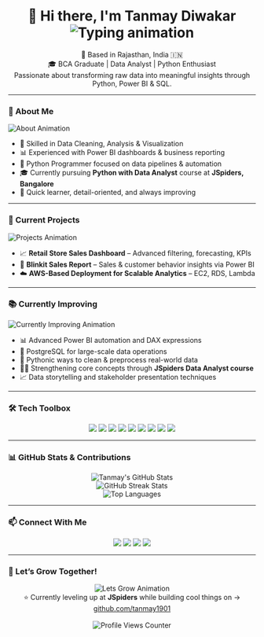 <h1 align="center">
  👋 Hi there, I'm Tanmay Diwakar  
  <br>
  <img src="https://readme-typing-svg.demolab.com?font=Fira+Code&pause=200&color=42A5F5&center=true&vCenter=true&width=500&lines=Data+Analyst;Python+Programmer;Power+BI+Specialist;Turning+Data+into+Decisions" alt="Typing animation" />
</h1>

<p align="center">
  📍 Based in Rajasthan, India 🇮🇳<br>
  🎓 BCA Graduate | Data Analyst | Python Enthusiast<br>
  Passionate about transforming raw data into meaningful insights through Python, Power BI & SQL.
</p>

---

### 🧠 About Me
<img src="https://readme-typing-svg.demolab.com?font=Fira+Code&pause=1000&color=F58A42&center=false&vCenter=true&width=300&lines=About+Me" alt="About Animation" />

- 🔎 Skilled in Data Cleaning, Analysis & Visualization  
- 📊 Experienced with Power BI dashboards & business reporting  
- 🐍 Python Programmer focused on data pipelines & automation  
- 🎓 Currently pursuing **Python with Data Analyst** course at **JSpiders, Bangalore**  
- 🧠 Quick learner, detail-oriented, and always improving  

---

### 🚀 Current Projects
<img src="https://readme-typing-svg.demolab.com?font=Fira+Code&pause=1000&color=F58A42&center=false&vCenter=true&width=300&lines=Current+Projects" alt="Projects Animation" />

- 📈 **Retail Store Sales Dashboard** – Advanced filtering, forecasting, KPIs  
- 🛒 **Blinkit Sales Report** – Sales & customer behavior insights via Power BI  
- ☁️ **AWS-Based Deployment for Scalable Analytics** – EC2, RDS, Lambda  

---

### 📚 Currently Improving
<img src="https://readme-typing-svg.demolab.com?font=Fira+Code&pause=1000&color=F58A42&center=false&vCenter=true&width=350&lines=Currently+Improving" alt="Currently Improving Animation" />

- 📊 Advanced Power BI automation and DAX expressions  
- 🐘 PostgreSQL for large-scale data operations  
- 🧹 Pythonic ways to clean & preprocess real-world data  
- 👨‍🏫 Strengthening core concepts through **JSpiders Data Analyst course**  
- 📈 Data storytelling and stakeholder presentation techniques  

---

### 🛠️ Tech Toolbox
<p align="center">
  <img src="https://img.shields.io/badge/Python-306998?style=for-the-badge&logo=python&logoColor=white" />
  <img src="https://img.shields.io/badge/Pandas-150458?style=for-the-badge&logo=pandas&logoColor=white" />
  <img src="https://img.shields.io/badge/NumPy-013243?style=for-the-badge&logo=numpy&logoColor=white" />
  <img src="https://img.shields.io/badge/Matplotlib-3776AB?style=for-the-badge&logo=matplotlib&logoColor=white" />
  <img src="https://img.shields.io/badge/Seaborn-5A8BB0?style=for-the-badge&logo=seaborn&logoColor=white" />
  <img src="https://img.shields.io/badge/PowerBI-F2C811?style=for-the-badge&logo=powerbi&logoColor=black" />
  <img src="https://img.shields.io/badge/SQL-4479A1?style=for-the-badge&logo=postgresql&logoColor=white" />
  <img src="https://img.shields.io/badge/AWS-232F3E?style=for-the-badge&logo=amazon-aws&logoColor=white" />
  <img src="https://img.shields.io/badge/Excel-217346?style=for-the-badge&logo=microsoft-excel&logoColor=white" />
</p>

---

### 📊 GitHub Stats & Contributions
<p align="center">
  <img src="https://github-readme-stats.vercel.app/api?username=tanmay1901&show_icons=true&theme=radical&hide_border=true" alt="Tanmay's GitHub Stats" />
  <br>
  <img src="https://github-readme-streak-stats.herokuapp.com/?user=tanmay1901&theme=radical&hide_border=true" alt="GitHub Streak Stats" />
  <br>
  <img src="https://github-readme-stats.vercel.app/api/top-langs/?username=tanmay1901&layout=compact&theme=radical&hide_border=true" alt="Top Languages" />
</p>

---

### 📫 Connect With Me
<p align="center">
  <a href="mailto:tanmaydiwakar0710@gmail.com"><img src="https://img.shields.io/badge/Gmail-D14836?style=for-the-badge&logo=gmail&logoColor=white" /></a>
  <a href="https://linkedin.com/in/tanmay-diwakar-1b68b41a8"><img src="https://img.shields.io/badge/LinkedIn-blue?style=for-the-badge&logo=linkedin&logoColor=white" /></a>
  <a href="tel:+918949297146"><img src="https://img.shields.io/badge/Call-8949297146-green?style=for-the-badge&logo=phone&logoColor=white" /></a>
  <a href="https://wa.me/918949297146"><img src="https://img.shields.io/badge/WhatsApp-25D366?style=for-the-badge&logo=whatsapp&logoColor=white" /></a>
</p>

---

### 🌟 Let’s Grow Together!
<p align="center">
  <img src="https://readme-typing-svg.demolab.com?font=Fira+Code&pause=500&color=22BB33&center=true&vCenter=true&width=420&lines=Let's+Connect+and+Grow+Together!" alt="Lets Grow Animation" />
  <br>
  ⭐️ Currently leveling up at <b>JSpiders</b> while building cool things on → <a href="https://github.com/tanmay1901" target="_blank">github.com/tanmay1901</a>  
  <br><br>
  <img src="https://komarev.com/ghpvc/?username=tanmay1901&style=flat-square&color=blue" alt="Profile Views Counter" />
</p>
